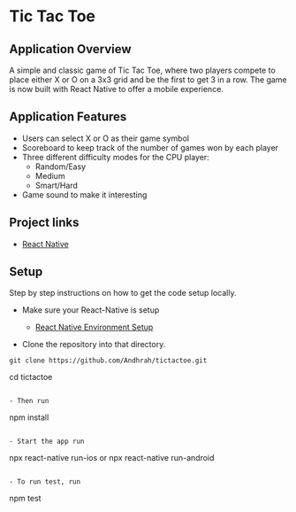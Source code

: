 # Tic Tac Toe

## Application Overview
A simple and classic game of Tic Tac Toe, where two players compete to place either X or O on a 3x3 grid and be the first to get 3 in a row. The game is now built with React Native to offer a mobile experience.

## Application Features
- Users can select X or O as their game symbol
- Scoreboard to keep track of the number of games won by each player
- Three different difficulty modes for the CPU player:
  - Random/Easy
  - Medium
  - Smart/Hard
- Game sound to make it interesting

## Project links

- [React Native](https://reactnative.dev/)

## Setup
Step by step instructions on how to get the code setup locally.

- Make sure your React-Native is setup
  - [React Native Environment Setup](https://reactnative.dev/docs/environment-setup)


- Clone the repository into that directory.

```
git clone https://github.com/Andhrah/tictactoe.git

```
cd tictactoe
```

- Then run

```
npm install
```

- Start the app run

```
npx react-native run-ios or npx react-native run-android
```

- To run test, run

```
npm test
```